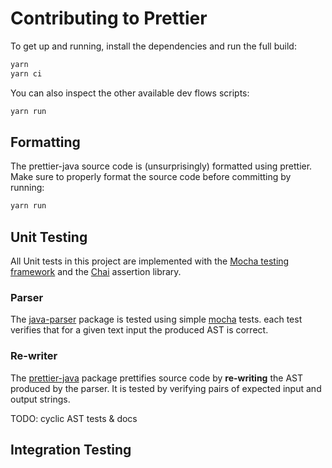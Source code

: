 # Contributing to Prettier

To get up and running, install the dependencies and run the full build:

```bash
yarn
yarn ci
```

You can also inspect the other available dev flows scripts:

```bash
yarn run
```

## Formatting

The prettier-java source code is (unsurprisingly) formatted using prettier.
Make sure to properly format the source code before committing by running:

```bash
yarn run
```

## Unit Testing

All Unit tests in this project are implemented with the [Mocha testing framework](https://mochajs.org/)
and the [Chai](https://www.chaijs.com/) assertion library.

### Parser

The [java-parser](./packages/java-parser-js) package is tested using simple [mocha](https://mochajs.org/) tests.
each test verifies that for a given text input the produced AST is correct.

### Re-writer

The [prettier-java](./packages/prettier-plugin-java) package prettifies source code by **re-writing** the AST
produced by the parser. It is tested by verifying pairs of expected input and output strings.

TODO: cyclic AST tests & docs

## Integration Testing

